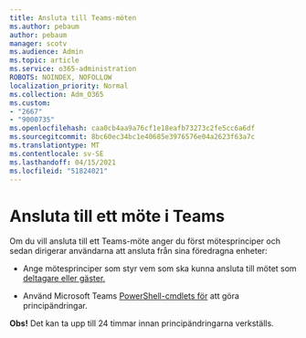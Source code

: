 ```yaml
---
title: Ansluta till Teams-möten
ms.author: pebaum
author: pebaum
manager: scotv
ms.audience: Admin
ms.topic: article
ms.service: o365-administration
ROBOTS: NOINDEX, NOFOLLOW
localization_priority: Normal
ms.collection: Adm_O365
ms.custom:
- "2667"
- "9000735"
ms.openlocfilehash: caa0cb4aa9a76cf1e18eafb73273c2fe5cc6a6df
ms.sourcegitcommit: 8bc60ec34bc1e40685e3976576e04a2623f63a7c
ms.translationtype: MT
ms.contentlocale: sv-SE
ms.lasthandoff: 04/15/2021
ms.locfileid: "51824021"
---
```

# <a name="join-a-meeting-in-teams"></a>Ansluta till ett möte i Teams

Om du vill ansluta till ett Teams-möte anger du först mötesprinciper och sedan dirigerar användarna att ansluta från sina föredragna enheter:

- Ange mötesprinciper som styr vem som ska kunna ansluta till mötet som [deltagare eller gäster.](https://docs.microsoft.com/microsoftteams/meeting-policies-in-teams#meeting-policy-settings---participants--guests) 

- Använd Microsoft Teams [PowerShell-cmdlets för](https://docs.microsoft.com/microsoftteams/teams-powershell-overview) att göra principändringar.    

**Obs!** Det kan ta upp till 24 timmar innan principändringarna verkställs.